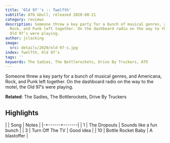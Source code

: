 ```yaml
---
title: 'Old 97''s :: Twelfth'
subtitle: ATO &bull; released 2020-08-21
category: reviews
description: Someone threw a key party for a bunch of musical genres, and Americana,
  Rock, and Punk left together. On the dashboard radio on the way to the motel, the
  Old 97’s were playing.
author: jclacking
image:
  src: details/2020/old-97-s.jpg
index: Twelfth, Old 97's
tags: ''
keywords: The Sadies, The Bottlerockets, Drive By Truckers, ATO
---
```

Someone threw a key party for a bunch of musical genres, and Americana, Rock, and Punk left together. On the dashboard radio on the way to the motel, the Old 97’s were playing.<!--more-->

**Related**: The Sadies, The Bottlerockets, Drive By Truckers

## Highlights

| | Song | Notes |
|-+------+-------|
| 1 | The Dropouts | Sounds like a fun bunch |
| 3 | Turn Off The TV | Good idea |
| 10 | Bottle Rocket Baby | A blastoffer |

